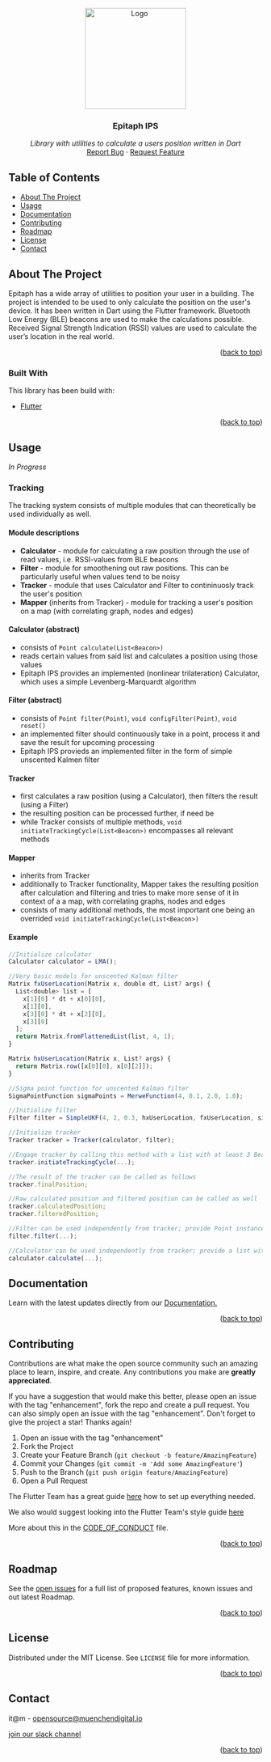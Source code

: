 <div id="top"></div>
<!-- PROJECT SHIELDS -->
<!-- END OF PROJECT SHIELDS -->

<!-- PROJECT LOGO -->
<br />
<div align="center">
  <a href="#">
    <img src="https://github.com/it-at-m/epitaph_ips/blob/main/images/logo.png?raw=true" alt="Logo" height="200">
  </a>

<h3 align="center">Epitaph IPS</h3>

  <p align="center">
    <i>Library with utilities to calculate a users position written in Dart</i>
    <br /><a href="https://github.com/it-at-m/epitaph_ips/issues/new?assignees=&labels=&template=bug_report.md&title=">Report Bug</a>
    ·
    <a href="https://github.com/it-at-m/epitaph_ips/issues/new?assignees=&labels=&template=feature_request.md&title=">Request Feature</a>
  </p>
</div>

## Table of Contents
- [About The Project](#about-the-project)
- [Usage](#usage)
- [Documentation](#documentation)
- [Contributing](#contributing)
- [Roadmap](#roadmap)
- [License](#license)
- [Contact](#contact)

<!-- ABOUT THE PROJECT -->

## About The Project

Epitaph has a wide array of utilities to position your user in a building. The project is intended to be used to only calculate the position on the user's device.
It has been written in Dart using the Flutter framework. Bluetooth Low Energy (BLE) beacons are used to make the calculations possible.
Received Signal Strength Indication (RSSI) values are used to calculate the user’s location in the real world.

<p align="right">(<a href="#top">back to top</a>)</p>

### Built With

This library has been build with:

- [Flutter](https://flutter.dev/)

<p align="right">(<a href="#top">back to top</a>)</p>

## Usage

<i>In Progress</i>

### Tracking

The tracking system consists of multiple modules that can theoretically be used individually as well.

#### Module descriptions

- **Calculator** - module for calculating a raw position through the use of read values, i.e. RSSI-values from BLE beacons
- **Filter** - module for smoothening out raw positions. This can be particularly useful when values tend to be noisy
- **Tracker** - module that uses Calculator and Filter to contininuosly track the user's position
- **Mapper** (inherits from Tracker) - module for tracking a user's position on a map (with correlating graph, nodes and edges)

#### Calculator (abstract)

- consists of `Point calculate(List<Beacon>)`
- reads certain values from said list and calculates a position using those values
- Epitaph IPS provides an implemented (nonlinear trilateration) Calculator, which uses a simple Levenberg-Marquardt algorithm

#### Filter (abstract)

- consists of `Point filter(Point)`, `void configFilter(Point)`, `void reset()`
- an implemented filter should continuously take in a point, process it and save the result for upcoming processing
- Epitaph IPS provieds an implemented filter in the form of simple unscented Kalmen filter

#### Tracker

- first calculates a raw position (using a Calculator), then filters the result (using a Filter)
- the resulting position can be processed further, if need be
- while Tracker consists of multiple methods, `void initiateTrackingCycle(List<Beacon>)` encompasses all relevant methods

#### Mapper

- inherits from Tracker
- additionally to Tracker functionality, Mapper takes the resulting position after calculation and filtering and tries to make more sense of it in context of a a map, with correlating graphs, nodes and edges
- consists of many additional methods, the most important one being an overrided `void initiateTrackingCycle(List<Beacon>)`

#### Example

```javascript
//Initialize calculator
Calculator calculator = LMA();

//Very basic models for unscented Kalman filter
Matrix fxUserLocation(Matrix x, double dt, List? args) {
  List<double> list = [
    x[1][0] * dt + x[0][0],
    x[1][0],
    x[3][0] * dt + x[2][0],
    x[3][0]
  ];
  return Matrix.fromFlattenedList(list, 4, 1);
}

Matrix hxUserLocation(Matrix x, List? args) {
  return Matrix.row([x[0][0], x[0][2]]);
}

//Sigma point function for unscented Kalman filter
SigmaPointFunction sigmaPoints = MerweFunction(4, 0.1, 2.0, 1.0);

//Initialize filter
Filter filter = SimpleUKF(4, 2, 0.3, hxUserLocation, fxUserLocation, sigmaPoints, sigmaPoints.numberOfSigmaPoints());

//Initialize tracker
Tracker tracker = Tracker(calculator, filter);

//Engage tracker by calling this method with a list with at least 3 Beacon instances
tracker.initiateTrackingCycle(...);

//The result of the tracker can be called as follows
tracker.finalPosition;

//Raw calculated position and filtered position can be called as well
tracker.calculatedPosition;
tracker.filteredPosition;

//Filter can be used independently from tracker; provide Point instance for filter method
filter.filter(...);

//Calculator can be used independently from tracker; provide a list with at least 3 Beacon instances
calculator.calculate(...);
```

## Documentation

Learn with the latest updates directly from our [Documentation.](https://pub.dev/documentation/epitaph_ips/latest/)

<p align="right">(<a href="#top">back to top</a>)</p>

<!-- CONTRIBUTING -->

## Contributing

Contributions are what make the open source community such an amazing place to learn, inspire, and create. Any contributions you make are **greatly appreciated**.

If you have a suggestion that would make this better, please open an issue with the tag "enhancement", fork the repo and create a pull request. You can also simply open an issue with the tag "enhancement".
Don't forget to give the project a star! Thanks again!

1. Open an issue with the tag "enhancement"
2. Fork the Project
3. Create your Feature Branch (`git checkout -b feature/AmazingFeature`)
4. Commit your Changes (`git commit -m 'Add some AmazingFeature'`)
5. Push to the Branch (`git push origin feature/AmazingFeature`)
6. Open a Pull Request

The Flutter Team has a great guide [here](https://docs.flutter.dev/get-started/install) how to set up everything needed.

We also would suggest looking into the Flutter Team's style guide [here](https://github.com/flutter/flutter/wiki/Style-guide-for-Flutter-repo)

More about this in the [CODE_OF_CONDUCT](/CODE_OF_CONDUCT.md) file.

<p align="right">(<a href="#top">back to top</a>)</p>

<!-- ROADMAP -->

## Roadmap

See the [open issues](#) for a full list of proposed features, known issues and out latest Roadmap.

<p align="right">(<a href="#top">back to top</a>)</p>

<!-- LICENSE -->

## License

Distributed under the MIT License. See `LICENSE` file for more information.

<p align="right">(<a href="#top">back to top</a>)</p>

<!-- CONTACT -->

## Contact

it@m - opensource@muenchendigital.io

[join our slack channel](https://join.slack.com/t/epitaph-ips/shared_invite/zt-164oqyxvl-pNIGa9n6jA1fJZmk1h6zeg)

<p align="right">(<a href="#top">back to top</a>)</p>

<!-- MARKDOWN LINKS & IMAGES -->
<!-- https://www.markdownguide.org/basic-syntax/#reference-style-links -->
